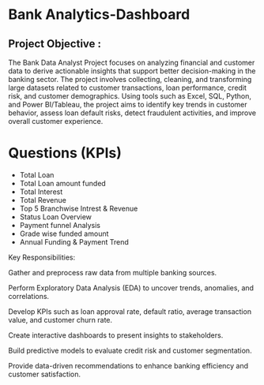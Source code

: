# Bank Analytics-Dashboard
## Project Objective :
The Bank Data Analyst Project focuses on analyzing financial and customer data to derive actionable insights that support better decision-making in the banking sector. The project involves collecting, cleaning, and transforming large datasets related to customer transactions, loan performance, credit risk, and customer demographics.
Using tools such as Excel, SQL, Python, and Power BI/Tableau, the project aims to identify key trends in customer behavior, assess loan default risks, detect fraudulent activities, and improve overall customer experience.

# Questions (KPIs)
- Total Loan
- Total Loan amount funded
- Total Interest
- Total Revenue
- Top 5 Branchwise Intrest & Revenue
- Status Loan Overview
- Payment funnel Analysis
- Grade wise funded amount
- Annual Funding & Payment Trend

Key Responsibilities:

Gather and preprocess raw data from multiple banking sources.

Perform Exploratory Data Analysis (EDA) to uncover trends, anomalies, and correlations.

Develop KPIs such as loan approval rate, default ratio, average transaction value, and customer churn rate.

Create interactive dashboards to present insights to stakeholders.

Build predictive models to evaluate credit risk and customer segmentation.

Provide data-driven recommendations to enhance banking efficiency and customer satisfaction.
